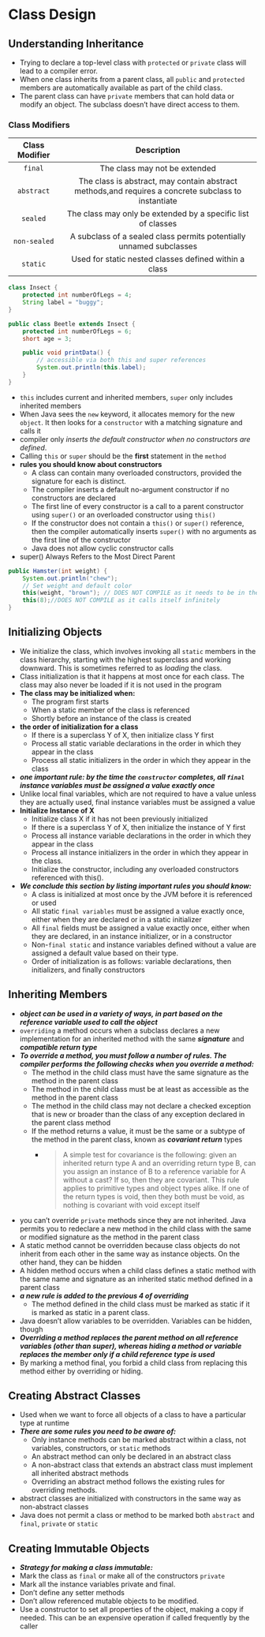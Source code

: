 # Class Design

## Understanding Inheritance
* Trying to declare a top-level class with `protected` or `private` class will lead to a compiler error.
* When one class inherits from a parent class, all `public` and `protected` members are automatically available as part of the child class.
* The parent class can have `private` members that can hold data or modify an object. The subclass doesn’t have direct access to them.
### Class Modifiers
| Class Modifier |                                             Description                                             |
|:--------------:|:---------------------------------------------------------------------------------------------------:|
|    `final`     |                                    The class may not be extended                                    |
|   `abstract`   | The class is abstract, may contain abstract methods,and requires a concrete subclass to instantiate |
|    `sealed`    |                    The class may only be extended by a specific list of classes                     |
|  `non-sealed`  |                 A subclass of a sealed class permits potentially unnamed subclasses                 |
|    `static`    |                        Used for static nested classes defined within a class                        |

```java
class Insect {
    protected int numberOfLegs = 4;
    String label = "buggy";
}

public class Beetle extends Insect {
    protected int numberOfLegs = 6;
    short age = 3;

    public void printData() {
        // accessible via both this and super references
        System.out.println(this.label);
    }
}
```
* `this` includes current and inherited members, `super` only includes inherited members
* When Java sees the `new` keyword, it allocates memory for the new `object`. It then looks for a `constructor` with a matching signature and calls it
*  compiler only *inserts the default constructor when no constructors are defined*.
* Calling `this` or `super` should be the **first** statement in the `method`
* **rules you should know about constructors**
  * A class can contain many overloaded constructors, provided the signature for each is distinct.
  * The compiler inserts a default no-argument constructor if no constructors are declared
  * The first line of every constructor is a call to a parent constructor using `super()` or an overloaded constructor using `this()`
  * If the constructor does not contain a `this()` or `super()` reference, then the compiler automatically inserts `super()` with no arguments as the first line of the constructor
  * Java does not allow cyclic constructor calls
* super() Always Refers to the Most Direct Parent
```java
public Hamster(int weight) {
    System.out.println("chew");
    // Set weight and default color
    this(weight, "brown"); // DOES NOT COMPILE as it needs to be in the first line
    this(8);//DOES NOT COMPILE as it calls itself infinitely
}
```
## Initializing Objects
* We initialize the class, which involves invoking all `static` members in the class hierarchy, starting with the highest superclass and working downward. This is sometimes referred to as _loading_ the class.
* Class initialization is that it happens at most once for each class. The class may also never be loaded if it is not used in the program
* **The class may be initialized when:**
  * The program first starts
  * When a static member of the class is referenced
  * Shortly before an instance of the class is created
* **the order of initialization for a class**
  * If there is a superclass Y of X, then initialize class Y first
  * Process all static variable declarations in the order in which they appear in the class
  * Process all static initializers in the order in which they appear in the class
* **_one important rule: by the time the `constructor` completes, all `final` instance variables must be assigned a value exactly once_**
* Unlike local final variables, which are not required to have a value unless they are actually used, final instance variables must be assigned a value
* **Initialize Instance of X**
  * Initialize class X if it has not been previously initialized
  * If there is a superclass Y of X, then initialize the instance of Y first
  * Process all instance variable declarations in the order in which they appear in the class
  * Process all instance initializers in the order in which they appear in the class.
  * Initialize the constructor, including any overloaded constructors referenced with this().
* _**We conclude this section by listing important rules you should know:**_
  * A class is initialized at most once by the JVM before it is referenced or used
  * All static `final variables` must be assigned a value exactly once, either when they are declared or in a static 
    initializer
  * All `final` fields must be assigned a value exactly once, either when they are declared, in an instance initializer, or in a constructor
  * Non-`final static` and instance variables defined without a value are assigned a default value based on their type.
  * Order of initialization is as follows: variable declarations, then initializers, and finally constructors
## Inheriting Members

* **_object can be used in a variety of ways, in part based on the reference variable used to call the object_**
* `overriding` a method occurs when a subclass declares a new implementation for an inherited method with the same 
  **_signature_** and **_compatible return type_**
* **_To override a method, you must follow a number of rules. The compiler performs the following checks when you override a method:_**
  * The method in the child class must have the same signature as the method in the parent class
  * The method in the child class must be at least as accessible as the method in the parent class
  * The method in the child class may not declare a checked exception that is new or broader than the class of any 
    exception declared in the parent class method
  * If the method returns a value, it must be the same or a subtype of the method in the parent class, known as _**covariant return**_ types
    * > A simple test for covariance is the following: given an inherited return
      type A and an overriding return type B, can you assign an instance of B
      to a reference variable for A without a cast? If so, then they are covariant.
      This rule applies to primitive types and object types alike. If one of the
      return types is void, then they both must be void, as nothing is covariant with void except itself
* you can’t override `private` methods since they are not inherited. Java permits you to redeclare a new method in the child class with the same or modified
  signature as the method in the parent class
* A static method cannot be overridden because class objects do not inherit from each other in the same way as instance objects. On the other hand, they can be hidden
* A hidden method occurs when a child class defines a static method with the same name and signature as an
  inherited static method defined in a parent class
* **_a new rule is added to the previous 4 of overriding_** 
  * The method defined in the child class must be marked as static if it is marked as static in a parent class.
* Java doesn’t allow variables to be overridden. Variables can be hidden, though
* **_Overriding a method replaces the parent method on all reference variables (other than super), whereas hiding a 
  method or variable replaces the member only if a child reference type is used_**
* By marking a method final, you forbid a child class from replacing this method either by overriding or hiding.

## Creating Abstract Classes
* Used when we want to force all objects of a class to have a particular type at runtime
* **_There are some rules you need to be aware of:_**
  * Only instance methods can be marked abstract within a class, not variables, constructors, or `static` methods
  * An abstract method can only be declared in an abstract class
  * A non-abstract class that extends an abstract class must implement all inherited abstract methods
  * Overriding an abstract method follows the existing rules for overriding methods.
* abstract classes are initialized with constructors in the same way as non-abstract classes
* Java does not permit a class or method to be marked both `abstract` and `final`, `private` or `static`

## Creating Immutable Objects
*  **_Strategy for making a class immutable:_**
  * Mark the class as `final` or make all of the constructors `private`
  * Mark all the instance variables private and final.
  * Don’t define any setter methods
  * Don’t allow referenced mutable objects to be modified.
  * Use a constructor to set all properties of the object, making a copy if needed. This can be an expensive operation if called frequently by the caller
